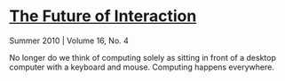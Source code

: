 # [The Future of Interaction]

Summer 2010 | Volume 16, No. 4

No longer do we think of computing solely as sitting in front of a desktop 
computer with a keyboard and mouse. Computing happens everywhere.

[The Future of Interaction]: http://xrds.acm.org/archives.cfm?iid=1764848
